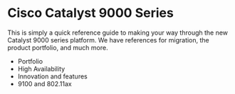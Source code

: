 # Cisco Catalyst 9000 Series

This is simply a quick reference guide to making your way through the new Catalyst 9000 series platform. We have references for migration, the product portfolio, and much more.

* Portfolio
* High Availability
* Innovation and features
* 9100 and 802.11ax

